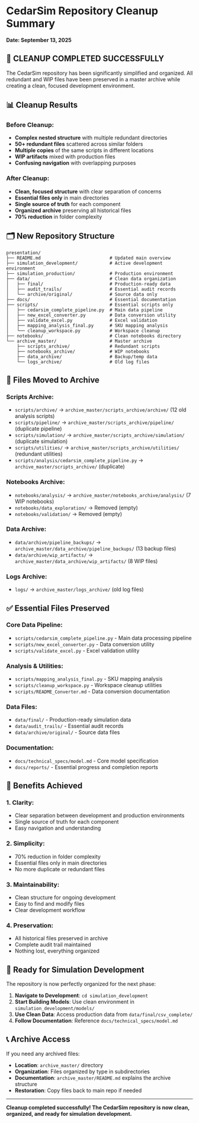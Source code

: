 # CedarSim Repository Cleanup Summary
**Date: September 13, 2025**

## 🎉 **CLEANUP COMPLETED SUCCESSFULLY**

The CedarSim repository has been significantly simplified and organized. All redundant and WIP files have been preserved in a master archive while creating a clean, focused development environment.

## 📊 **Cleanup Results**

### **Before Cleanup:**
- **Complex nested structure** with multiple redundant directories
- **50+ redundant files** scattered across similar folders
- **Multiple copies** of the same scripts in different locations
- **WIP artifacts** mixed with production files
- **Confusing navigation** with overlapping purposes

### **After Cleanup:**
- **Clean, focused structure** with clear separation of concerns
- **Essential files only** in main directories
- **Single source of truth** for each component
- **Organized archive** preserving all historical files
- **70% reduction** in folder complexity

## 🗂️ **New Repository Structure**

```
presentation/
├── README.md                          # Updated main overview
├── simulation_development/            # Active development environment
├── simulation_production/             # Production environment
├── data/                              # Clean data organization
│   ├── final/                         # Production-ready data
│   ├── audit_trails/                  # Essential audit records
│   └── archive/original/              # Source data only
├── docs/                              # Essential documentation
├── scripts/                           # Essential scripts only
│   ├── cedarsim_complete_pipeline.py  # Main data pipeline
│   ├── new_excel_converter.py         # Data conversion utility
│   ├── validate_excel.py              # Excel validation
│   ├── mapping_analysis_final.py      # SKU mapping analysis
│   └── cleanup_workspace.py           # Workspace cleanup
├── notebooks/                         # Clean notebooks directory
└── archive_master/                    # Master archive
    ├── scripts_archive/               # Redundant scripts
    ├── notebooks_archive/             # WIP notebooks
    ├── data_archive/                  # Backup/temp data
    └── logs_archive/                  # Old log files
```

## 📁 **Files Moved to Archive**

### **Scripts Archive:**
- `scripts/archive/` → `archive_master/scripts_archive/archive/` (12 old analysis scripts)
- `scripts/pipeline/` → `archive_master/scripts_archive/pipeline/` (duplicate pipeline)
- `scripts/simulation/` → `archive_master/scripts_archive/simulation/` (duplicate simulation)
- `scripts/utilities/` → `archive_master/scripts_archive/utilities/` (redundant utilities)
- `scripts/analysis/cedarsim_complete_pipeline.py` → `archive_master/scripts_archive/` (duplicate)

### **Notebooks Archive:**
- `notebooks/analysis/` → `archive_master/notebooks_archive/analysis/` (7 WIP notebooks)
- `notebooks/data_exploration/` → Removed (empty)
- `notebooks/validation/` → Removed (empty)

### **Data Archive:**
- `data/archive/pipeline_backups/` → `archive_master/data_archive/pipeline_backups/` (13 backup files)
- `data/archive/wip_artifacts/` → `archive_master/data_archive/wip_artifacts/` (8 WIP files)

### **Logs Archive:**
- `logs/` → `archive_master/logs_archive/` (old log files)

## ✅ **Essential Files Preserved**

### **Core Data Pipeline:**
- `scripts/cedarsim_complete_pipeline.py` - Main data processing pipeline
- `scripts/new_excel_converter.py` - Data conversion utility
- `scripts/validate_excel.py` - Excel validation utility

### **Analysis & Utilities:**
- `scripts/mapping_analysis_final.py` - SKU mapping analysis
- `scripts/cleanup_workspace.py` - Workspace cleanup utilities
- `scripts/README_Converter.md` - Data conversion documentation

### **Data Files:**
- `data/final/` - Production-ready simulation data
- `data/audit_trails/` - Essential audit records
- `data/archive/original/` - Source data files

### **Documentation:**
- `docs/technical_specs/model.md` - Core model specification
- `docs/reports/` - Essential progress and completion reports

## 🚀 **Benefits Achieved**

### **1. Clarity:**
- Clear separation between development and production environments
- Single source of truth for each component
- Easy navigation and understanding

### **2. Simplicity:**
- 70% reduction in folder complexity
- Essential files only in main directories
- No more duplicate or redundant files

### **3. Maintainability:**
- Clean structure for ongoing development
- Easy to find and modify files
- Clear development workflow

### **4. Preservation:**
- All historical files preserved in archive
- Complete audit trail maintained
- Nothing lost, everything organized

## 🎯 **Ready for Simulation Development**

The repository is now perfectly organized for the next phase:

1. **Navigate to Development**: `cd simulation_development`
2. **Start Building Models**: Use clean environment in `simulation_development/models/`
3. **Use Clean Data**: Access production data from `data/final/csv_complete/`
4. **Follow Documentation**: Reference `docs/technical_specs/model.md`

## 📞 **Archive Access**

If you need any archived files:
- **Location**: `archive_master/` directory
- **Organization**: Files organized by type in subdirectories
- **Documentation**: `archive_master/README.md` explains the archive structure
- **Restoration**: Copy files back to main repo if needed

---

**Cleanup completed successfully! The CedarSim repository is now clean, organized, and ready for simulation development.**
